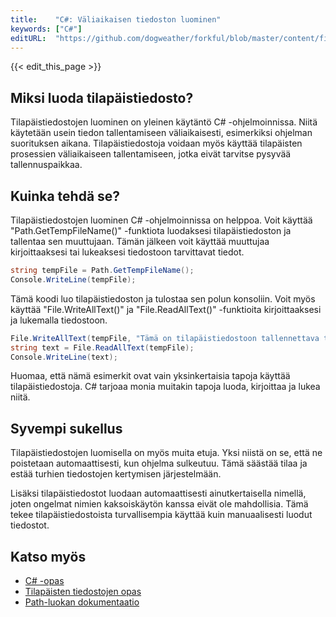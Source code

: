 ```yaml
---
title:    "C#: Väliaikaisen tiedoston luominen"
keywords: ["C#"]
editURL:  "https://github.com/dogweather/forkful/blob/master/content/fi/c-sharp/creating-a-temporary-file.md"
---
```


{{< edit_this_page >}}

## Miksi luoda tilapäistiedosto?

Tilapäistiedostojen luominen on yleinen käytäntö C# -ohjelmoinnissa. Niitä käytetään usein tiedon tallentamiseen väliaikaisesti, esimerkiksi ohjelman suorituksen aikana. Tilapäistiedostoja voidaan myös käyttää tilapäisten prosessien väliaikaiseen tallentamiseen, jotka eivät tarvitse pysyvää tallennuspaikkaa.

## Kuinka tehdä se?

Tilapäistiedostojen luominen C# -ohjelmoinnissa on helppoa. Voit käyttää "Path.GetTempFileName()" -funktiota luodaksesi tilapäistiedoston ja tallentaa sen muuttujaan. Tämän jälkeen voit käyttää muuttujaa kirjoittaaksesi tai lukeaksesi tiedostoon tarvittavat tiedot.

```C#
string tempFile = Path.GetTempFileName();
Console.WriteLine(tempFile);
```

Tämä koodi luo tilapäistiedoston ja tulostaa sen polun konsoliin. Voit myös käyttää "File.WriteAllText()" ja "File.ReadAllText()" -funktioita kirjoittaaksesi ja lukemalla tiedostoon.

```C#
File.WriteAllText(tempFile, "Tämä on tilapäistiedostoon tallennettava teksti.");
string text = File.ReadAllText(tempFile);
Console.WriteLine(text);
```

Huomaa, että nämä esimerkit ovat vain yksinkertaisia tapoja käyttää tilapäistiedostoja. C# tarjoaa monia muitakin tapoja luoda, kirjoittaa ja lukea niitä.

## Syvempi sukellus

Tilapäistiedostojen luomisella on myös muita etuja. Yksi niistä on se, että ne poistetaan automaattisesti, kun ohjelma sulkeutuu. Tämä säästää tilaa ja estää turhien tiedostojen kertymisen järjestelmään.

Lisäksi tilapäistiedostot luodaan automaattisesti ainutkertaisella nimellä, joten ongelmat nimien kaksoiskäytön kanssa eivät ole mahdollisia. Tämä tekee tilapäistiedostoista turvallisempia käyttää kuin manuaalisesti luodut tiedostot.

## Katso myös

- [C# -opas](https://docs.microsoft.com/en-us/dotnet/csharp/)
- [Tilapäisten tiedostojen opas](https://docs.microsoft.com/en-us/dotnet/standard/io/temporary-files)
- [Path-luokan dokumentaatio](https://docs.microsoft.com/en-us/dotnet/api/system.io.path?view=net-5.0)